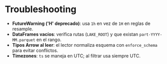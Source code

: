 # Troubleshooting

- **FutureWarning ('H' deprecado)**: usa `1h` en vez de `1H` en reglas de resample.
- **DataFrames vacíos**: verifica rutas (`LAKE_ROOT`) y que existan `part-YYYY-MM.parquet` en el rango.
- **Tipos Arrow al leer**: el lector normaliza esquema con `enforce_schema` para evitar conflictos.
- **Timezones**: `ts` se maneja en UTC; al filtrar usa siempre UTC.
